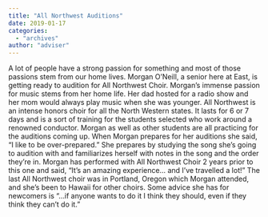 ```yaml
---
title: "All Northwest Auditions"
date: 2019-01-17
categories: 
  - "archives"
author: "adviser"
---
```


A lot of people have a strong passion for something and most of those passions stem from our home lives. Morgan O’Neill, a senior here at East, is getting ready to audition for All Northwest Choir. Morgan’s immense passion for music stems from her home life. Her dad hosted for a radio show and her mom would always play music when she was younger. All Northwest is an intense honors choir for all the North Western states. It lasts for 6 or 7 days and is a sort of training for the students selected who work around a renowned conductor. Morgan as well as other students are all practicing for the auditions coming up. When Morgan prepares for her auditions she said, “I like to be over-prepared.” She prepares by studying the song she’s going to audition with and familiarizes herself with notes in the song and the order they’re in. Morgan has performed with All Northwest Choir 2 years prior to this one and said, “It’s an amazing experience… and I’ve travelled a lot!” The last All Northwest choir was in Portland, Oregon which Morgan attended, and she’s been to Hawaii for other choirs. Some advice she has for newcomers is “…if anyone wants to do it I think they should, even if they think they can’t do it.”
